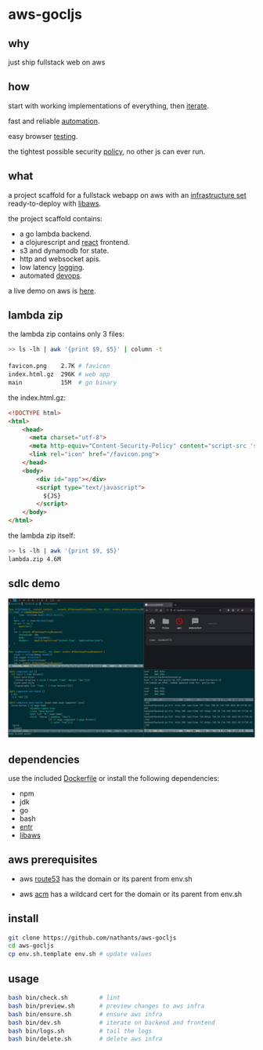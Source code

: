 # aws-gocljs

## why

just ship fullstack web on aws

## how

start with working implementations of everything, then [iterate](#sdlc-demo).

fast and reliable [automation](https://github.com/nathants/aws-gocljs/tree/master/bin).

easy browser [testing](https://github.com/nathants/py-webengine).

the tightest possible security [policy](https://github.com/nathants/aws-gocljs/blob/master/bin/ensure.sh), no other js can ever run.

## what

a project scaffold for a fullstack webapp on aws with an [infrastructure set](https://github.com/nathants/aws-gocljs/tree/master/infra.yaml) ready-to-deploy with [libaws](https://github.com/nathants/libaws).

the project scaffold contains:
 - a go lambda backend.
 - a clojurescript and [react](http://reagent-project.github.io/) frontend.
 - s3 and dynamodb for state.
 - http and websocket apis.
 - low latency [logging](https://github.com/nathants/aws-gocljs/tree/master/bin/logs.sh).
 - automated [devops](https://github.com/nathants/aws-gocljs/tree/master/bin).

a live demo on aws is [here](https://gocljs.nathants.com).

## lambda zip

the lambda zip contains only 3 files:

```bash
>> ls -lh | awk '{print $9, $5}' | column -t

favicon.png    2.7K # favicon
index.html.gz  296K # web app
main           15M  # go binary
```

the index.html.gz:

```html
<!DOCTYPE html>
<html>
    <head>
      <meta charset="utf-8">
      <meta http-equiv="Content-Security-Policy" content="script-src 'sha256-${JS_SHA256}'">
      <link rel="icon" href="/favicon.png">
    </head>
    <body>
        <div id="app"></div>
        <script type="text/javascript">
          ${JS}
        </script>
    </body>
</html>
```

the lambda zip itself:

```bash
>> ls -lh | awk '{print $9, $5}'
lambda.zip 4.6M
```

## sdlc demo

![](https://github.com/nathants/aws-gocljs/raw/master/demo.gif)

## dependencies

use the included [Dockerfile](./Dockerfile) or install the following dependencies:
- npm
- jdk
- go
- bash
- [entr](https://formulae.brew.sh/formula/entr)
- [libaws](https://github.com/nathants/libaws)

## aws prerequisites

- aws [route53](https://console.aws.amazon.com/route53/v2/hostedzones) has the domain or its parent from env.sh

- aws [acm](https://us-west-2.console.aws.amazon.com/acm/home) has a wildcard cert for the domain or its parent from env.sh

## install

```bash
git clone https://github.com/nathants/aws-gocljs
cd aws-gocljs
cp env.sh.template env.sh # update values
```

## usage

```bash
bash bin/check.sh         # lint
bash bin/preview.sh       # preview changes to aws infra
bash bin/ensure.sh        # ensure aws infra
bash bin/dev.sh           # iterate on backend and frontend
bash bin/logs.sh          # tail the logs
bash bin/delete.sh        # delete aws infra
```
